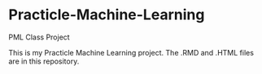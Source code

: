 # Practicle-Machine-Learning
PML Class Project

This is my Practicle Machine Learning project.  The .RMD and .HTML files are in this repository.


